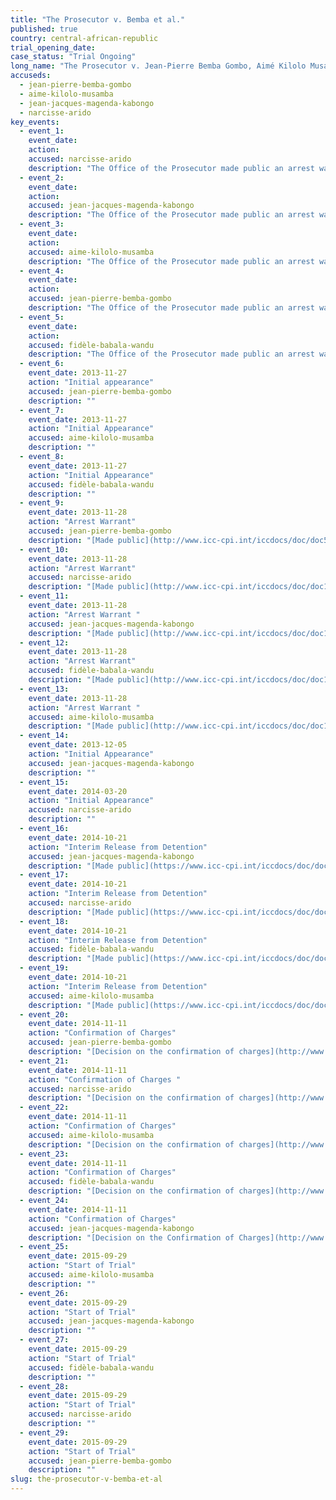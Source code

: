 ```yaml
---
title: "The Prosecutor v. Bemba et al."
published: true
country: central-african-republic
trial_opening_date:
case_status: "Trial Ongoing"
long_name: "The Prosecutor v. Jean-Pierre Bemba Gombo, Aimé Kilolo Musamba, Jean-Jacques Mangenda Kabongo, Fidèle Babala Wandu and Narcisse Arido"
accuseds:
  - jean-pierre-bemba-gombo
  - aime-kilolo-musamba
  - jean-jacques-magenda-kabongo
  - narcisse-arido
key_events:
  - event_1:
    event_date:
    action:
    accused: narcisse-arido
    description: "The Office of the Prosecutor made public an arrest warrant for Arido on November 28, 2013. He entered ICC custody on March 18, 2014. Charges against him were confirmed on November 11, 2014. Trial [opened](https://www.icc-cpi.int/en_menus/icc/press%20and%20media/press%20releases/Pages/pr1155.aspx) on September 29, 2015 before Trial Chamber VII of the International Criminal Court, composed of presiding judge Bertram Schmitt, judge Marc Perrin de Brichambaut and judge Raul Pangalangan."
  - event_2:
    event_date:
    action:
    accused: jean-jacques-magenda-kabongo
    description: "The Office of the Prosecutor made public an arrest warrant for Magenda on November 28, 2013. He entered ICC custody on December 4, 2013. Charges were confirmed against him on November 11, 2014. Trial [opened](https://www.icc-cpi.int/en_menus/icc/press%20and%20media/press%20releases/Pages/pr1155.aspx) on September 29, 2015 before Trial Chamber VII of the International Criminal Court, composed of presiding judge Bertram Schmitt, judge Marc Perrin de Brichambaut and judge Raul Pangalangan."
  - event_3:
    event_date:
    action:
    accused: aime-kilolo-musamba
    description: "The Office of the Prosecutor made public an arrest warrant for Kilolo on November 28, 2013. He entered ICC custody on November 25, 2013. Charges were confirmed against him on November 11, 2014. Trial [opened](https://www.icc-cpi.int/en_menus/icc/press%20and%20media/press%20releases/Pages/pr1155.aspx) on September 29, 2015 before Trial Chamber VII of the International Criminal Court, composed of presiding judge Bertram Schmitt, judge Marc Perrin de Brichambaut and judge Raul Pangalangan."
  - event_4:
    event_date:
    action:
    accused: jean-pierre-bemba-gombo
    description: "The Office of the Prosecutor made public an arrest warrant for Bemba on November 28, 2013. Charges were confirmed against him on November 11, 2014. Trial [opened](https://www.icc-cpi.int/en_menus/icc/press%20and%20media/press%20releases/Pages/pr1155.aspx) on September 29, 2015 before Trial Chamber VII of the International Criminal Court, composed of presiding judge Bertram Schmitt, judge Marc Perrin de Brichambaut and judge Raul Pangalangan."
  - event_5:
    event_date:
    action:
    accused: fidèle-babala-wandu
    description: "The Office of the Prosecutor made public an arrest warrant for Babala on November 28, 2013. He entered ICC custody on November 25, 2013. Charges against him were confirmed on November 11, 2014. Trial [opened](https://www.icc-cpi.int/en_menus/icc/press%20and%20media/press%20releases/Pages/pr1155.aspx) on September 29, 2015 before Trial Chamber VII of the International Criminal Court, composed of presiding judge Bertram Schmitt, judge Marc Perrin de Brichambaut and judge Raul Pangalangan."
  - event_6:
    event_date: 2013-11-27
    action: "Initial appearance"
    accused: jean-pierre-bemba-gombo
    description: ""
  - event_7:
    event_date: 2013-11-27
    action: "Initial Appearance"
    accused: aime-kilolo-musamba
    description: ""
  - event_8:
    event_date: 2013-11-27
    action: "Initial Appearance"
    accused: fidèle-babala-wandu
    description: ""
  - event_9:
    event_date: 2013-11-28
    action: "Arrest Warrant"
    accused: jean-pierre-bemba-gombo
    description: "[Made public](http://www.icc-cpi.int/iccdocs/doc/doc504390.PDF)"
  - event_10:
    event_date: 2013-11-28
    action: "Arrest Warrant"
    accused: narcisse-arido
    description: "[Made public](http://www.icc-cpi.int/iccdocs/doc/doc1694691.pdf)"
  - event_11:
    event_date: 2013-11-28
    action: "Arrest Warrant "
    accused: jean-jacques-magenda-kabongo
    description: "[Made public](http://www.icc-cpi.int/iccdocs/doc/doc1694691.pdf)"
  - event_12:
    event_date: 2013-11-28
    action: "Arrest Warrant"
    accused: fidèle-babala-wandu
    description: "[Made public](http://www.icc-cpi.int/iccdocs/doc/doc1694691.pdf)"
  - event_13:
    event_date: 2013-11-28
    action: "Arrest Warrant "
    accused: aime-kilolo-musamba
    description: "[Made public](http://www.icc-cpi.int/iccdocs/doc/doc1694691.pdf)"
  - event_14:
    event_date: 2013-12-05
    action: "Initial Appearance"
    accused: jean-jacques-magenda-kabongo
    description: ""
  - event_15:
    event_date: 2014-03-20
    action: "Initial Appearance"
    accused: narcisse-arido
    description: ""
  - event_16:
    event_date: 2014-10-21
    action: "Interim Release from Detention"
    accused: jean-jacques-magenda-kabongo
    description: "[Made public](https://www.icc-cpi.int/iccdocs/doc/doc1845009.pdf)"
  - event_17:
    event_date: 2014-10-21
    action: "Interim Release from Detention"
    accused: narcisse-arido
    description: "[Made public](https://www.icc-cpi.int/iccdocs/doc/doc1845009.pdf)"
  - event_18:
    event_date: 2014-10-21
    action: "Interim Release from Detention"
    accused: fidèle-babala-wandu
    description: "[Made public](https://www.icc-cpi.int/iccdocs/doc/doc1845009.pdf)"
  - event_19:
    event_date: 2014-10-21
    action: "Interim Release from Detention"
    accused: aime-kilolo-musamba
    description: "[Made public](https://www.icc-cpi.int/iccdocs/doc/doc1845009.pdf)"
  - event_20:
    event_date: 2014-11-11
    action: "Confirmation of Charges"
    accused: jean-pierre-bemba-gombo
    description: "[Decision on the confirmation of charges](http://www.icc-cpi.int/iccdocs/doc/doc1857534.pdf)[](http://www.icc-cpi.int/en_menus/icc/situations%20and%20cases/situations/situation%20icc%200105/related%20cases/ICC-0105-0113/court-records/chambers/ptcII/Pages/749.aspx)"
  - event_21:
    event_date: 2014-11-11
    action: "Confirmation of Charges "
    accused: narcisse-arido
    description: "[Decision on the confirmation of charges](http://www.icc-cpi.int/iccdocs/doc/doc1857534.pdf)[](http://www.icc-cpi.int/en_menus/icc/situations%20and%20cases/situations/situation%20icc%200105/related%20cases/ICC-0105-0113/court-records/chambers/ptcII/Pages/749.aspx)"
  - event_22:
    event_date: 2014-11-11
    action: "Confirmation of Charges"
    accused: aime-kilolo-musamba
    description: "[Decision on the confirmation of charges](http://www.icc-cpi.int/iccdocs/doc/doc1857534.pdf)[](http://www.icc-cpi.int/en_menus/icc/situations%20and%20cases/situations/situation%20icc%200105/related%20cases/ICC-0105-0113/court-records/chambers/ptcII/Pages/749.aspx)"
  - event_23:
    event_date: 2014-11-11
    action: "Confirmation of Charges"
    accused: fidèle-babala-wandu
    description: "[Decision on the confirmation of charges](http://www.icc-cpi.int/iccdocs/doc/doc1857534.pdf)[](http://www.icc-cpi.int/en_menus/icc/situations%20and%20cases/situations/situation%20icc%200105/related%20cases/ICC-0105-0113/court-records/chambers/ptcII/Pages/749.aspx)"
  - event_24:
    event_date: 2014-11-11
    action: "Confirmation of Charges"
    accused: jean-jacques-magenda-kabongo
    description: "[Decision on the Confirmation of Charges](http://www.icc-cpi.int/iccdocs/doc/doc1857534.pdf)[](http://www.icc-cpi.int/en_menus/icc/situations%20and%20cases/situations/situation%20icc%200105/related%20cases/ICC-0105-0113/court-records/chambers/ptcII/Pages/749.aspx)"
  - event_25:
    event_date: 2015-09-29
    action: "Start of Trial"
    accused: aime-kilolo-musamba
    description: ""
  - event_26:
    event_date: 2015-09-29
    action: "Start of Trial"
    accused: jean-jacques-magenda-kabongo
    description: ""
  - event_27:
    event_date: 2015-09-29
    action: "Start of Trial"
    accused: fidèle-babala-wandu
    description: ""
  - event_28:
    event_date: 2015-09-29
    action: "Start of Trial"
    accused: narcisse-arido
    description: ""
  - event_29:
    event_date: 2015-09-29
    action: "Start of Trial"
    accused: jean-pierre-bemba-gombo
    description: ""
slug: the-prosecutor-v-bemba-et-al
---
```

